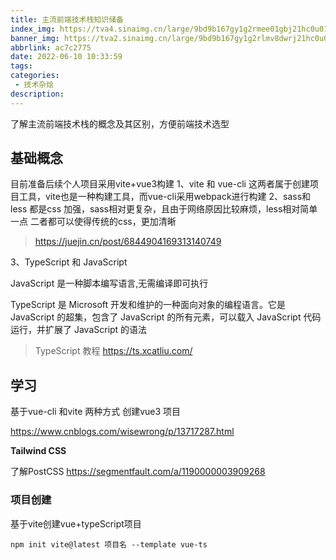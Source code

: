 ```yaml
---
title: 主流前端技术栈知识储备
index_img: https://tva4.sinaimg.cn/large/9bd9b167gy1g2rmee01gbj21hc0u01kx.jpg
banner_img: https://tva2.sinaimg.cn/large/9bd9b167gy1g2rlmv8dwrj21hc0u01c9.jpg
abbrlink: ac7c2775
date: 2022-06-10 10:33:59
tags:
categories:
 - 技术杂烩
description:
---
```


了解主流前端技术栈的概念及其区别，方便前端技术选型

<!-- more -->

## 基础概念

目前准备后续个人项目采用vite+vue3构建
1、vite 和 vue-cli
这两者属于创建项目工具，vite也是一种构建工具，而vue-cli采用webpack进行构建
2、sass和less
都是css 加强，sass相对更复杂，且由于网络原因比较麻烦，less相对简单一点
二者都可以使得传统的css，更加清晰

> https://juejin.cn/post/6844904169313140749

3、TypeScript 和 JavaScript

JavaScript 是一种脚本编写语言,无需编译即可执行

TypeScript 是 Microsoft 开发和维护的一种面向对象的编程语言。它是 JavaScript 的超集，包含了 JavaScript 的所有元素，可以载入 JavaScript 代码运行，并扩展了 JavaScript 的语法

> TypeScript 教程 https://ts.xcatliu.com/

## 学习

基于vue-cli 和vite 两种方式 创建vue3 项目

https://www.cnblogs.com/wisewrong/p/13717287.html

**Tailwind CSS**

了解PostCSS https://segmentfault.com/a/1190000003909268

### 项目创建

基于vite创建vue+typeScript项目

```
npm init vite@latest 项目名 --template vue-ts
```



